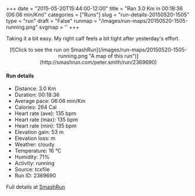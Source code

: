 +++
date = "2015-05-20T15:44:00-12:00"
title = "Ran 3.0 Km in 00:18:36 (06:06 min/Km)"
categories = ["Runs"]
slug = "run-details-20150520-1505"
type = "run"
draft = "False"
runmap = "/images/run-maps/20150520-1505-running.png"
svgmap = '<polyline points="25 0, 27 16, 41 24, 53 44, 53 54, 61 59, 63 60, 67 62, 76 73, 73 81, 67 87, 60 82, 64 90, 49 100, 42 98, 37 91, 30 85, 35 71, 41 70, 55 58, 54 56, 40 37, 39 32, 42 26, 38 23">'
+++

Taking it a bit easy. My right calf feels a bit tight after yesterday's effort. 



<!--more-->

<center>
[![Click to see the run on SmashRun](/images/run-maps/20150520-1505-running.png "A map of this run")](http://smashrun.com/peter.smith/run/2369690)
</center>

#### Run details

* Distance: 3.0 Km
* Duration: 00:18:36
* Average pace: 06:06 min/Km
* Calories: 264 Cal
* Heart rate (ave): 135 bpm
* Heart rate (max): 135 bpm
* Heart rate (min): 135 bpm
* Elevation gain: 53 m
* Elevation loss:  m
* Weather: cloudy
* Temperature: 16 &deg;C
* Humidity: 71%
* Activity: running
* Source: tcxfile
* Run ID: 2369690

Full details at [SmashRun](http://smashrun.com/peter.smith/run/2369690)